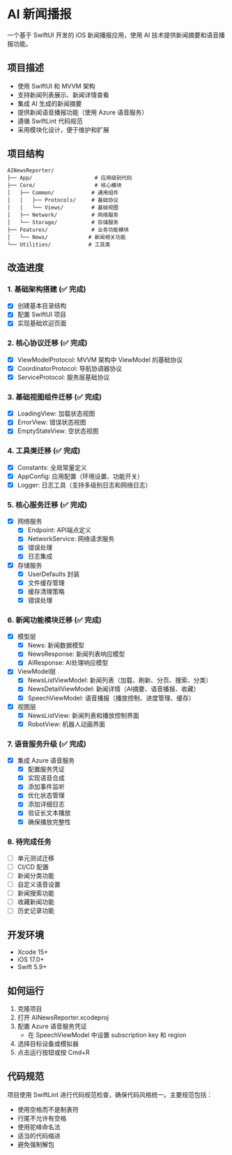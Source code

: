 # AI 新闻播报

一个基于 SwiftUI 开发的 iOS 新闻播报应用，使用 AI 技术提供新闻摘要和语音播报功能。

## 项目描述

- 使用 SwiftUI 和 MVVM 架构
- 支持新闻列表展示、新闻详情查看
- 集成 AI 生成的新闻摘要
- 提供新闻语音播报功能（使用 Azure 语音服务）
- 遵循 SwiftLint 代码规范
- 采用模块化设计，便于维护和扩展

## 项目结构

```
AINewsReporter/
├── App/                    # 应用级别代码
├── Core/                   # 核心模块
│   ├── Common/            # 通用组件
│   │   ├── Protocols/     # 基础协议
│   │   └── Views/         # 基础视图
│   ├── Network/           # 网络服务
│   └── Storage/           # 存储服务
├── Features/              # 业务功能模块
│   └── News/             # 新闻相关功能
└── Utilities/            # 工具类
```

## 改造进度

### 1. 基础架构搭建 (✅ 完成)

- [x] 创建基本目录结构
- [x] 配置 SwiftUI 项目
- [x] 实现基础欢迎页面

### 2. 核心协议迁移 (✅ 完成)

- [x] ViewModelProtocol: MVVM 架构中 ViewModel 的基础协议
- [x] CoordinatorProtocol: 导航协调器协议
- [x] ServiceProtocol: 服务层基础协议

### 3. 基础视图组件迁移 (✅ 完成)

- [x] LoadingView: 加载状态视图
- [x] ErrorView: 错误状态视图
- [x] EmptyStateView: 空状态视图

### 4. 工具类迁移 (✅ 完成)

- [x] Constants: 全局常量定义
- [x] AppConfig: 应用配置（环境设置、功能开关）
- [x] Logger: 日志工具（支持多级别日志和网络日志）

### 5. 核心服务迁移 (✅ 完成)

- [x] 网络服务
  - [x] Endpoint: API端点定义
  - [x] NetworkService: 网络请求服务
  - [x] 错误处理
  - [x] 日志集成
- [x] 存储服务
  - [x] UserDefaults 封装
  - [x] 文件缓存管理
  - [x] 缓存清理策略
  - [x] 错误处理

### 6. 新闻功能模块迁移 (✅ 完成)

- [x] 模型层
  - [x] News: 新闻数据模型
  - [x] NewsResponse: 新闻列表响应模型
  - [x] AIResponse: AI处理响应模型
- [x] ViewModel层
  - [x] NewsListViewModel: 新闻列表（加载、刷新、分页、搜索、分类）
  - [x] NewsDetailViewModel: 新闻详情（AI摘要、语音播报、收藏）
  - [x] SpeechViewModel: 语音播报（播放控制、进度管理、缓存）
- [x] 视图层
  - [x] NewsListView: 新闻列表和播放控制界面
  - [x] RobotView: 机器人动画界面

### 7. 语音服务升级 (✅ 完成)

- [x] 集成 Azure 语音服务
  - [x] 配置服务凭证
  - [x] 实现语音合成
  - [x] 添加事件监听
  - [x] 优化状态管理
  - [x] 添加详细日志
  - [x] 验证长文本播放
  - [x] 确保播放完整性

### 8. 待完成任务

- [ ] 单元测试迁移
- [ ] CI/CD 配置
- [ ] 新闻分类功能
- [ ] 自定义语音设置
- [ ] 新闻搜索功能
- [ ] 收藏新闻功能
- [ ] 历史记录功能

## 开发环境

- Xcode 15+
- iOS 17.0+
- Swift 5.9+

## 如何运行

1. 克隆项目
2. 打开 AINewsReporter.xcodeproj
3. 配置 Azure 语音服务凭证
   - 在 SpeechViewModel 中设置 subscription key 和 region
4. 选择目标设备或模拟器
5. 点击运行按钮或按 Cmd+R

## 代码规范

项目使用 SwiftLint 进行代码规范检查，确保代码风格统一。主要规范包括：

- 使用空格而不是制表符
- 行尾不允许有空格
- 使用驼峰命名法
- 适当的代码缩进
- 避免强制解包 